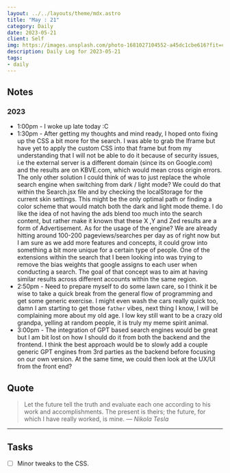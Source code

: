 ```yaml
---
layout: ../../layouts/theme/mdx.astro
title: "May : 21"
category: Daily
date: 2023-05-21
client: Self
img: https://images.unsplash.com/photo-1681027104552-a45dc1cbe616?fit=crop&q=85&w=1400&h=700
description: Daily Log for 2023-05-21
tags:
- daily
---
```


## Notes

### 2023

- 1:00pm - I woke up late today :C
- 1:30pm - After getting my thoughts and mind ready, I hoped onto fixing up the CSS a bit more for the search. I was able to grab the Iframe but have yet to apply the custom CSS into that frame but from my understanding that I will not be able to do it because of security issues, i.e the external server is a different domain (since its on Google.com) and the results are on KBVE.com, which would mean cross origin errors. The only other solution I could think of was to just replace the whole search engine when switching from dark / light mode? We could do that within the Search.jsx file and by checking the localStorage for the current skin settings. This might be the only optimal path or finding a color scheme that would match both the dark and light mode theme. I do like the idea of not having the ads blend too much into the search content, but rather make it known that these X ,Y and Zed results are a form of Advertisement. As for the usage of the engine? We are already hitting around 100-200 pageviews/searches per day as of right now but I am sure as we add more features and concepts, it could grow into something a bit more unique for a certain type of people. One of the extensions within the search that I been looking into was trying to remove the bias weights that google assigns to each user when conducting a search. The goal of that concept was to aim at having similar results across different accounts within the same region. 
- 2:50pm - Need to prepare myself to do some lawn care, so I think it be wise to take a quick break from the general flow of programming and get some generic exercise. I might even wash the cars really quick too, damn I am starting to get those `father` vibes, next thing I know, I will be complaining more about my old age. I low key still want to be a crazy old grandpa, yelling at random people, it is truly my meme spirit animal.
- 3:00pm - The integration of GPT based search engines would be great but I am bit lost on how I should do it from both the backend and the frontend. I think the best approach would be to slowly add a couple generic GPT engines from 3rd parties as the backend before focusing on our own version. At the same time, we could then look at the UX/UI from the front end?

## Quote

> Let the future tell the truth and evaluate each one according to his work and accomplishments. The present is theirs; the future, for which I have really worked, is mine.
> — <cite>Nikola Tesla</cite>

---

## Tasks

- [ ] Minor tweaks to the CSS.